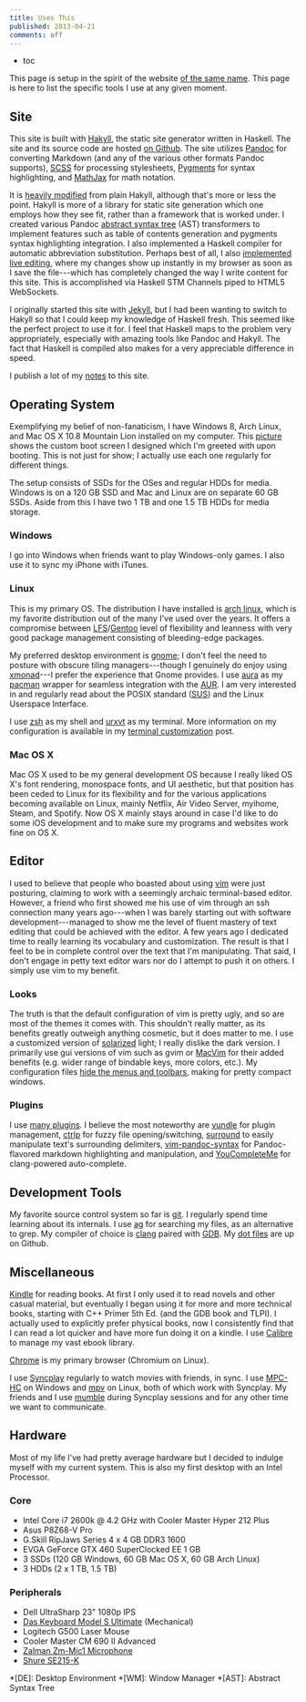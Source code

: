 ```yaml
---
title: Uses This
published: 2013-04-21
comments: off
---
```


* toc

This page is setup in the spirit of the website [of the same name]. This page is here to list the specific tools I use at any given moment.

[of the same name]: http://usesthis.com/

## Site

This site is built with [Hakyll], the static site generator written in Haskell. The site and its source code are hosted [on Github]. The site utilizes [Pandoc] for converting Markdown (and any of the various other formats Pandoc supports), [SCSS] for processing stylesheets, [Pygments] for syntax highlighting, and [MathJax] for math notation.

[Hakyll]: http://jaspervdj.be/hakyll/
[on Github]: https://github.com/blaenk/blaenk.github.io
[Pandoc]: http://johnmacfarlane.net/pandoc/
[SCSS]: http://sass-lang.com/
[Pygments]: http://pygments.org/
[MathJax]: http://www.mathjax.org/

It is [heavily modified] from plain Hakyll, although that's more or less the point. Hakyll is more of a library for static site generation which one employs how they see fit, rather than a framework that is worked under. I created various Pandoc [abstract syntax tree] (AST) transformers to implement features such as table of contents generation and pygments syntax highlighting integration. I also implemented a Haskell compiler for automatic abbreviation substitution. Perhaps best of all, I also [implemented live editing], where my changes show up instantly in my browser as soon as I save the file---which has completely changed the way I write content for this site. This is accomplished via Haskell STM Channels piped to HTML5 WebSockets.

[heavily modified]: /tags/hakyll/
[abstract syntax tree]: http://en.wikipedia.org/wiki/Abstract_syntax_tree
[implemented live editing]: /posts/live-editing-with-hakyll/

I originally started this site with [Jekyll], but I had been wanting to switch to Hakyll so that I could keep my knowledge of Haskell fresh. This seemed like the perfect project to use it for. I feel that Haskell maps to the problem very appropriately, especially with amazing tools like Pandoc and Hakyll. The fact that Haskell is compiled also makes for a very appreciable difference in speed.

[Jekyll]: http://jekyllrb.com/

I publish a lot of my [notes] to this site.

[notes]: /notes/

## Operating System

Exemplifying my belief of non-fanaticism, I have Windows 8, Arch Linux, and Mac OS X 10.8 Mountain Lion installed on my computer. This [picture] shows the custom boot screen I designed which I'm greeted with upon booting. This is not just for show; I actually use each one regularly for different things.

[picture]: http://i.imgur.com/Xa5suXo.jpg

The setup consists of SSDs for the OSes and regular HDDs for media. Windows is on a 120 GB SSD and Mac and Linux are on separate 60 GB SSDs. Aside from this I have two 1 TB and one 1.5 TB HDDs for media storage.

### Windows

I go into Windows when friends want to play Windows-only games. I also use it to sync my iPhone with iTunes.

### Linux

This is my primary OS. The distribution I have installed is [arch linux], which is my favorite distribution out of the many I've used over the years. It offers a compromise between [LFS]/[Gentoo] level of flexibility and leanness with very good package management consisting of bleeding-edge packages.

[arch linux]: http://www.archlinux.org/
[LFS]: http://www.linuxfromscratch.org/index.html
[Gentoo]: http://www.gentoo.org/

My preferred desktop environment is [gnome]; I don't feel the need to posture with obscure tiling managers---though I genuinely do enjoy using [xmonad]---I prefer the experience that Gnome provides. I use [aura] as my [pacman] wrapper for seamless integration with the [AUR]. I am very interested in and regularly read about the POSIX standard ([SUS]) and the Linux Userspace Interface.

[gnome]: http://en.wikipedia.org/wiki/GNOME
[xmonad]: http://xmonad.org/
[aura]: https://github.com/fosskers/aura
[pacman]: https://wiki.archlinux.org/index.php/Pacman
[AUR]: https://wiki.archlinux.org/index.php/Arch_User_Repository
[SUS]: http://en.wikipedia.org/wiki/Single_UNIX_Specification

I use [zsh] as my shell and [urxvt] as my terminal. More information on my configuration is available in my [terminal customization] post.

[zsh]: http://en.wikipedia.org/wiki/Z_shell
[urxvt]: http://en.wikipedia.org/wiki/Rxvt-unicode
[terminal customization]: /posts/terminal-customization/

### Mac OS X

Mac OS X used to be my general development OS because I really liked OS X's font rendering, monospace fonts, and UI aesthetic, but that position has been ceded to Linux for its flexibility and for the various applications becoming available on Linux, mainly Netflix, Air Video Server, myihome, Steam, and Spotify. Now OS X mainly stays around in case I'd like to do some iOS development and to make sure my programs and websites work fine on OS X.

## Editor

I used to believe that people who boasted about using [vim] were just posturing, claiming to work with a seemingly archaic terminal-based editor. However, a friend who first showed me his use of vim through an ssh connection many years ago---when I was barely starting out with software development---managed to show me the level of fluent mastery of text editing that could be achieved with the editor. A few years ago I dedicated time to really learning its vocabulary and customization. The result is that I feel to be in complete control over the text that I'm manipulating. That said, I don't engage in petty text editor wars nor do I attempt to push it on others. I simply use vim to my benefit.

[vim]: http://en.wikipedia.org/wiki/Vim_(text_editor)

### Looks

The truth is that the default configuration of vim is pretty ugly, and so are most of the themes it comes with. This shouldn't really matter, as its benefits greatly outweigh anything cosmetic, but it does matter to me. I use a customized version of [solarized] light; I really dislike the dark version. I primarily use gui versions of vim such as gvim or [MacVim] for their added benefits (e.g. wider range of bindable keys, more colors, etc.). My configuration files [hide the menus and toolbars], making for pretty compact windows.

[solarized]: http://ethanschoonover.com/solarized
[MacVim]: https://code.google.com/p/macvim/
[hide the menus and toolbars]: https://github.com/blaenk/dots/blob/master/vim/gvimrc.ln#L2-L4

### Plugins

I use [many plugins]. I believe the most noteworthy are [vundle] for plugin management, [ctrlp] for fuzzy file opening/switching, [surround] to easily manipulate text's surrounding delimiters, [vim-pandoc-syntax] for Pandoc-flavored markdown highlighting and manipulation, and [YouCompleteMe] for clang-powered auto-complete.

[many plugins]: https://github.com/blaenk/dots/blob/master/vim/vim.ln/conf/bundles.vim
[vundle]: https://github.com/gmarik/vundle
[ctrlp]: http://kien.github.io/ctrlp.vim/
[surround]: https://github.com/tpope/vim-surround
[vim-pandoc-syntax]: https://github.com/vim-pandoc/vim-pandoc-syntax
[YouCompleteMe]: http://valloric.github.io/YouCompleteMe/

## Development Tools

My favorite source control system so far is [git]. I regularly spend time learning about its internals. I use [ag] for searching my files, as an alternative to grep. My compiler of choice is [clang] paired with [GDB]. My [dot files] are up on Github.

[ag]: https://github.com/ggreer/the_silver_searcher
[git]: http://git-scm.com/
[clang]: http://clang.llvm.org/
[GDB]: http://www.gnu.org/software/gdb/
[dot files]: https://github.com/blaenk/dots

## Miscellaneous

[Kindle] for reading books. At first I only used it to read novels and other casual material, but eventually I began using it for more and more technical books, starting with C++ Primer 5th Ed. (and the GDB book and TLPI). I actually used to explicitly prefer physical books, now I consistently find that I can read a lot quicker and have more fun doing it on a kindle. I use [Calibre] to manage my vast ebook library.

[Kindle]: http://amzn.com/B00AWH595M
[Calibre]: http://calibre-ebook.com/

[Chrome] is my primary browser (Chromium on Linux).

[Chrome]: https://www.google.com/intl/en/chrome/browser/

I use [Syncplay] regularly to watch movies with friends, in sync. I use [MPC-HC] on Windows and [mpv] on Linux, both of which work with Syncplay. My friends and I use [mumble] during Syncplay sessions and for any other time we want to communicate.

[mumble]: http://mumble.info/
[Syncplay]: http://syncplay.pl/
[MPC-HC]: http://mpc-hc.org/
[mpv]: http://www.mpv.io/

## Hardware

Most of my life I've had pretty average hardware but I decided to indulge myself with my current system. This is also my first desktop with an Intel Processor.

### Core

* Intel Core i7 2600k @ 4.2 GHz with Cooler Master Hyper 212 Plus
* Asus P8Z68-V Pro
* G.Skill RipJaws Series 4 x 4 GB DDR3 1600
* EVGA GeForce GTX 460 SuperClocked EE 1 GB
* 3 SSDs (120 GB Windows, 60 GB Mac OS X, 60 GB Arch Linux)
* 3 HDDs (2 x 1 TB, 1.5 TB)

### Peripherals

* Dell UltraSharp 23" 1080p IPS
* [Das Keyboard Model S Ultimate] (Mechanical)
* Logitech G500 Laser Mouse
* Cooler Master CM 690 II Advanced
* [Zalman Zm-Mic1 Microphone]
* [Shure SE215-K]

[Das Keyboard Model S Ultimate]: http://www.daskeyboard.com/model-s-ultimate/
[Zalman Zm-Mic1 Microphone]: http://amzn.com/B00029MTMQ
[Shure SE215-K]: http://amzn.com/B004PNZFZ8

*[DE]: Desktop Environment
*[WM]: Window Manager
*[AST]: Abstract Syntax Tree
